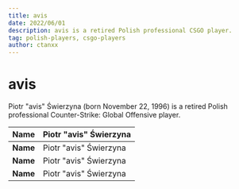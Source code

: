 ```yaml
---
title: avis
date: 2022/06/01
description: avis is a retired Polish professional CSGO player.
tag: polish-players, csgo-players
author: ctanxx
---
```


# avis

Piotr "avis" Świerzyna (born November 22, 1996) is a retired Polish professional Counter-Strike: Global Offensive player.

| **Name** | Piotr "avis" Świerzyna |
| -------- | ---------------------- |
| **Name** | Piotr "avis" Świerzyna |
| **Name** | Piotr "avis" Świerzyna |
| **Name** | Piotr "avis" Świerzyna |

